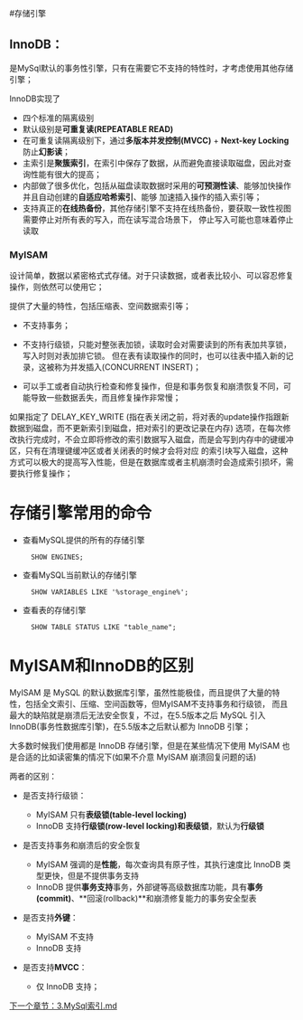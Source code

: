 #存储引擎
	
## InnoDB：
		
是MySql默认的事务性引擎，只有在需要它不支持的特性时，才考虑使用其他存储引擎；

InnoDB实现了
- 四个标准的隔离级别
- 默认级别是**可重复读(REPEATABLE READ)**
- 在可重复读隔离级别下，通过**多版本并发控制(MVCC)** + **Next-key
  Locking**防止**幻影读**；
- 主索引是**聚簇索引**，在索引中保存了数据，从而避免直接读取磁盘，因此对查询性能有很大的提高；
- 内部做了很多优化，包括从磁盘读取数据时采用的**可预测性读**、能够加快操作并且自动创建的**自适应哈希索引**、能够
  加速插入操作的插入索引等；
- 支持真正的**在线热备份**，其他存储引擎不支持在线热备份，要获取一致性视图需要停止对所有表的写入，而在读写混合场景下，
  停止写入可能也意味着停止读取

### MyISAM
	
设计简单，数据以紧密格式式存储。对于只读数据，或者表比较小、可以容忍修复操作，则依然可以使用它；
	
提供了大量的特性，包括压缩表、空间数据索引等；
		
- 不支持事务；
		
- 不支持行级锁，只能对整张表加锁，读取时会对需要读到的所有表加共享锁，写入时则对表加排它锁。
但在表有读取操作的同时，也可以往表中插入新的记录，这被称为并发插入(CONCURRENT INSERT)；
	
- 可以手工或者自动执行检查和修复操作，但是和事务恢复和崩溃恢复不同，可能导致一些数据丢失，而且修复操作非常慢；
		
如果指定了 DELAY_KEY_WRITE (指在表关闭之前，将对表的update操作指跟新数据到磁盘，而不更新索引到磁盘，把对索引的更改记录在内存)
选项，在每次修改执行完成时，不会立即将修改的索引数据写入磁盘，而是会写到内存中的键缓冲区，只有在清理键缓冲区或者关闭表的时候才会将对应
的索引块写入磁盘，这种方式可以极大的提高写入性能，但是在数据库或者主机崩溃时会造成索引损坏，需要执行修复操作；
	
# 存储引擎常用的命令
	
- 查看MySQL提供的所有的存储引擎
		
		SHOW ENGINES;
		
- 查看MySQL当前默认的存储引擎
		
		SHOW VARIABLES LIKE '%storage_engine%';
	
- 查看表的存储引擎
		
		SHOW TABLE STATUS LIKE "table_name";

# MyISAM和InnoDB的区别
	
MyISAM 是 MySQL 的默认数据库引擎，虽然性能极佳，而且提供了大量的特性，包括全文索引、压缩、空间函数等，但MyISAM不支持事务和行级锁，
而且最大的缺陷就是崩溃后无法安全恢复，不过，在5.5版本之后 MySQL 引入 InnoDB(事务性数据库引擎)，在5.5版本之后默认都为 InnoDB 引擎；
	
大多数时候我们使用都是 InnoDB 存储引擎，但是在某些情况下使用 MyISAM 也是合适的比如读密集的情况下(如果不介意 MyISAM 崩溃回复问题的话)
		
两者的区别：
		
- 是否支持行级锁：
  + MyISAM 只有**表级锁(table-level locking)** 
  + InnoDB 支持**行级锁(row-level locking)**和**表级锁**，默认为**行级锁**
		
- 是否支持事务和崩溃后的安全恢复
  + MyISAM 强调的是**性能**，每次查询具有原子性，其执行速度比 InnoDB
    类型更快，但是不提供事务支持
  + InnoDB
    提供**事务支持**事务，外部键等高级数据库功能，具有**事务(commit)**、**回滚(rollback)**和崩溃修复能力的事务安全型表
		
- 是否支持**外键**：
	+ MyISAM 不支持
	+ InnoDB 支持
		
- 是否支持**MVCC**：
	+ 仅 InnoDB 支持；

[下一个章节：3.MySql索引.md](3.MySql索引.md)




